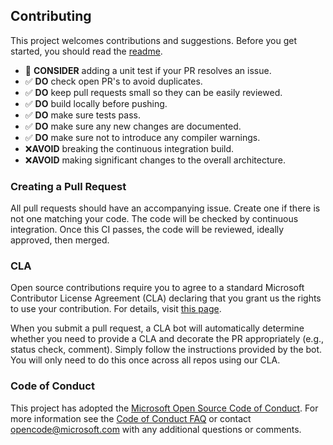## Contributing

This project welcomes contributions and suggestions. Before you get started, you should read the [readme](README.md). 

- 🤔 **CONSIDER** adding a unit test if your PR resolves an issue.
- ✅ **DO** check open PR's to avoid duplicates.
- ✅ **DO** keep pull requests small so they can be easily reviewed.
- ✅ **DO** build locally before pushing.
- ✅ **DO** make sure tests pass.
- ✅ **DO** make sure any new changes are documented.
- ✅ **DO** make sure not to introduce any compiler warnings.
- ❌**AVOID** breaking the continuous integration build.
- ❌**AVOID** making significant changes to the overall architecture.

### Creating a Pull Request

All pull requests should have an accompanying issue. Create one if there is not one matching your code. The code will be checked by continuous integration. Once this CI passes, the code will be reviewed, ideally approved, then merged.

### CLA

Open source contributions require you to agree to a standard Microsoft Contributor License Agreement (CLA) declaring that you grant us the rights to use your contribution. For details, visit [this page][microsoft-open-source-cla].

When you submit a pull request, a CLA bot will automatically determine whether you need to provide a CLA and decorate the PR appropriately (e.g., status check, comment). Simply follow the instructions provided by the bot. You will only need to do this once across all repos using our CLA.

### Code of Conduct

This project has adopted the [Microsoft Open Source Code of Conduct][microsoft-open-source-code-of-conduct]. For more information see the [Code of Conduct FAQ][microsoft-open-source-code-of-conduct-faq] or contact [opencode@microsoft.com][microsoft-opencode-email-address] with any additional questions or comments.

<!-- Links -->
[microsoft-open-source-cla]: https://cla.opensource.microsoft.com "Microsoft Open Source CLA"
[microsoft-open-source-code-of-conduct]: https://opensource.microsoft.com/codeofconduct/ "Microsoft Open Source Code of Conduct"
[microsoft-open-source-code-of-conduct-faq]: https://opensource.microsoft.com/codeofconduct/faq/ "Microsoft Open Source Code of Conduct FAQ"
[microsoft-opencode-email-address]: mailto:opencode@microsoft.com "opencode@microsoft.com"
